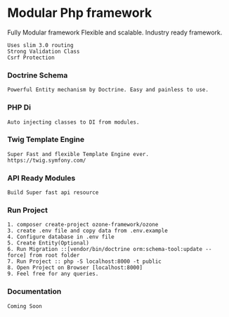 # Modular Php framework

Fully Modular framework
Flexible and scalable. Industry ready framework.
````
Uses slim 3.0 routing
Strong Validation Class
Csrf Protection
````
### Doctrine Schema
````
Powerful Entity mechanism by Doctrine. Easy and painless to use.
````
### PHP Di
````
Auto injecting classes to DI from modules.

````

### Twig Template Engine

````
Super Fast and flexible Template Engine ever.
https://twig.symfony.com/
````
### API Ready Modules

````
Build Super fast api resource
````
### Run Project
````
1. composer create-project ozone-framework/ozone
3. create .env file and copy data from .env.example
4. Configure database in .env file
5. Create Entity(Optional)
6. Run Migration ::[vendor/bin/doctrine orm:schema-tool:update --force] from root folder
7. Run Project :: php -S localhost:8000 -t public 
8. Open Project on Browser [localhost:8000]
9. Feel free for any queries.
````

### Documentation

````
Coming Soon
````